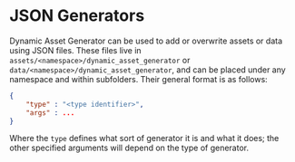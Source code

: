 # JSON Generators

Dynamic Asset Generator can be used to add or overwrite assets or data using JSON files. These files live in `assets/<namespace>/dynamic_asset_generator` or `data/<namespace>/dynamic_asset_generator`, and can be placed under any namespace and within subfolders. Their general format is as follows:

```json
{
    "type" : "<type identifier>",
    "args" : ...
}
```

Where the `type` defines what sort of generator it is and what it does; the other specified arguments will depend on the type of generator.
